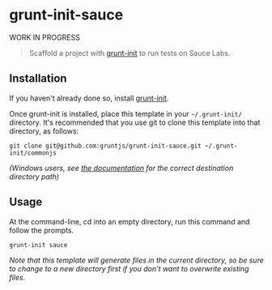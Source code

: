 # grunt-init-sauce

WORK IN PROGRESS

> Scaffold a project with [grunt-init][] to run tests on Sauce Labs.

[grunt-init]: http://gruntjs.com/project-scaffolding

## Installation
If you haven't already done so, install [grunt-init][].

Once grunt-init is installed, place this template in your `~/.grunt-init/` directory. It's recommended that you use git to clone this template into that directory, as follows:

```
git clone git@github.com:gruntjs/grunt-init-sauce.git ~/.grunt-init/commonjs
```

_(Windows users, see [the documentation][grunt-init] for the correct destination directory path)_

## Usage

At the command-line, cd into an empty directory, run this command and follow the prompts.

```
grunt-init sauce
```

_Note that this template will generate files in the current directory, so be sure to change to a new directory first if you don't want to overwrite existing files._
